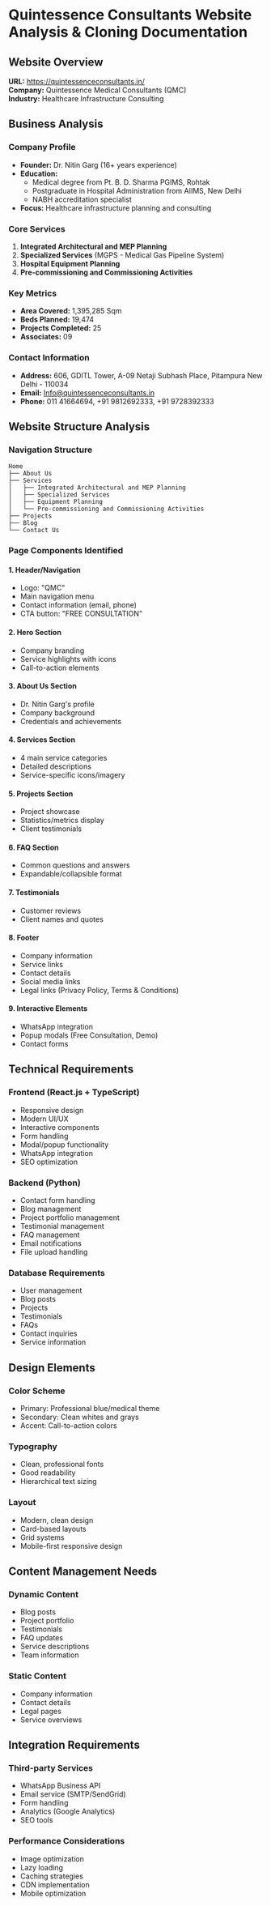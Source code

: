 # Quintessence Consultants Website Analysis & Cloning Documentation

## Website Overview

**URL:** https://quintessenceconsultants.in/  
**Company:** Quintessence Medical Consultants (QMC)  
**Industry:** Healthcare Infrastructure Consulting  

## Business Analysis

### Company Profile
- **Founder:** Dr. Nitin Garg (16+ years experience)
- **Education:** 
  - Medical degree from Pt. B. D. Sharma PGIMS, Rohtak
  - Postgraduate in Hospital Administration from AIIMS, New Delhi
  - NABH accreditation specialist
- **Focus:** Healthcare infrastructure planning and consulting

### Core Services
1. **Integrated Architectural and MEP Planning**
2. **Specialized Services** (MGPS - Medical Gas Pipeline System)
3. **Hospital Equipment Planning**
4. **Pre-commissioning and Commissioning Activities**

### Key Metrics
- **Area Covered:** 1,395,285 Sqm
- **Beds Planned:** 19,474
- **Projects Completed:** 25
- **Associates:** 09

### Contact Information
- **Address:** 606, GDITL Tower, A-09 Netaji Subhash Place, Pitampura New Delhi - 110034
- **Email:** Info@quintessenceconsultants.in
- **Phone:** 011 41664694, +91 9812692333, +91 9728392333

## Website Structure Analysis

### Navigation Structure
```
Home
├── About Us
├── Services
│   ├── Integrated Architectural and MEP Planning
│   ├── Specialized Services
│   ├── Equipment Planning
│   └── Pre-commissioning and Commissioning Activities
├── Projects
├── Blog
└── Contact Us
```

### Page Components Identified

#### 1. Header/Navigation
- Logo: "QMC"
- Main navigation menu
- Contact information (email, phone)
- CTA button: "FREE CONSULTATION"

#### 2. Hero Section
- Company branding
- Service highlights with icons
- Call-to-action elements

#### 3. About Us Section
- Dr. Nitin Garg's profile
- Company background
- Credentials and achievements

#### 4. Services Section
- 4 main service categories
- Detailed descriptions
- Service-specific icons/imagery

#### 5. Projects Section
- Project showcase
- Statistics/metrics display
- Client testimonials

#### 6. FAQ Section
- Common questions and answers
- Expandable/collapsible format

#### 7. Testimonials
- Customer reviews
- Client names and quotes

#### 8. Footer
- Company information
- Service links
- Contact details
- Social media links
- Legal links (Privacy Policy, Terms & Conditions)

#### 9. Interactive Elements
- WhatsApp integration
- Popup modals (Free Consultation, Demo)
- Contact forms

## Technical Requirements

### Frontend (React.js + TypeScript)
- Responsive design
- Modern UI/UX
- Interactive components
- Form handling
- Modal/popup functionality
- WhatsApp integration
- SEO optimization

### Backend (Python)
- Contact form handling
- Blog management
- Project portfolio management
- Testimonial management
- FAQ management
- Email notifications
- File upload handling

### Database Requirements
- User management
- Blog posts
- Projects
- Testimonials
- FAQs
- Contact inquiries
- Service information

## Design Elements

### Color Scheme
- Primary: Professional blue/medical theme
- Secondary: Clean whites and grays
- Accent: Call-to-action colors

### Typography
- Clean, professional fonts
- Good readability
- Hierarchical text sizing

### Layout
- Modern, clean design
- Card-based layouts
- Grid systems
- Mobile-first responsive design

## Content Management Needs

### Dynamic Content
- Blog posts
- Project portfolio
- Testimonials
- FAQ updates
- Service descriptions
- Team information

### Static Content
- Company information
- Contact details
- Legal pages
- Service overviews

## Integration Requirements

### Third-party Services
- WhatsApp Business API
- Email service (SMTP/SendGrid)
- Form handling
- Analytics (Google Analytics)
- SEO tools

### Performance Considerations
- Image optimization
- Lazy loading
- Caching strategies
- CDN implementation
- Mobile optimization

